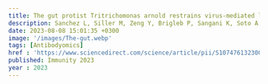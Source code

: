 ```yaml
---
title: The gut protist Tritrichomonas arnold restrains virus-mediated loss of oral tolerance by modulating dietary antigen-presenting dendritic cells
description: Sanchez L, Siller M, Zeng Y, Brigleb P, Sangani K, Soto A, Engl C, Laughlin C, Mohit Rana, Kraak L, Pandey S, Bender M, Fitzgerald B, Hedden L, Fiske K, Taylor G, Wright A, <strong>Mehta I</strong>,<strong> Rahman S</strong>, Galipeau H, Mullett S, Gelhaus S, Watkins S, Bercik P, Nice T, Jabri B, Meisel M, <strong>Das J</strong>, Dermody T, Verdú E,  Hinterleitner R
date: 2023-08-08 15:01:35 +0300
image: '/images/The-gut.webp'
tags: [Antibodyomics]
href : 'https://www.sciencedirect.com/science/article/pii/S1074761323002790?via%3Dihub'
published: Immunity 2023
year : 2023
---
```

